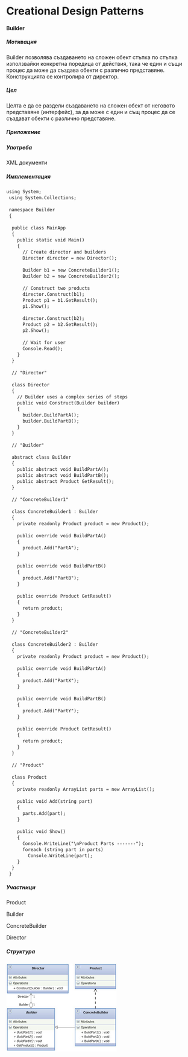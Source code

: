 # Creational Design Patterns

#### **Builder** ####

##### Мотивация
Builder позволява създаването на сложен обект стъпка по стъпка използвайки конкретна поредица от действия, така че един и същи процес да може да създава обекти с различно представяне. Конструкцията се контролира от директор.

##### Цел
Целта е да се раздели създаването на сложен обект от неговото представяне (интерфейс), за да може с един и същ процес да се създават обекти с различно представяне.

##### Приложение


##### Употреба

XML документи

##### Имплементация

```    
using System;
 using System.Collections;

 namespace Builder
 {

  public class MainApp
  {
    public static void Main()
    {
      // Create director and builders
      Director director = new Director();

      Builder b1 = new ConcreteBuilder1();
      Builder b2 = new ConcreteBuilder2();

      // Construct two products
      director.Construct(b1);
      Product p1 = b1.GetResult();
      p1.Show();

      director.Construct(b2);
      Product p2 = b2.GetResult();
      p2.Show();

      // Wait for user
      Console.Read();
    }
  }

  // "Director"

  class Director
  {
    // Builder uses a complex series of steps
    public void Construct(Builder builder)
    {
      builder.BuildPartA();
      builder.BuildPartB();
    }
  }

  // "Builder"

  abstract class Builder
  {
    public abstract void BuildPartA();
    public abstract void BuildPartB();
    public abstract Product GetResult();
  }

  // "ConcreteBuilder1"

  class ConcreteBuilder1 : Builder
  {
    private readonly Product product = new Product();

    public override void BuildPartA()
    {
      product.Add("PartA");
    }

    public override void BuildPartB()
    {
      product.Add("PartB");
    }

    public override Product GetResult()
    {
      return product;
    }
  }

  // "ConcreteBuilder2"

  class ConcreteBuilder2 : Builder
  {
    private readonly Product product = new Product();

    public override void BuildPartA()
    {
      product.Add("PartX");
    }

    public override void BuildPartB()
    {
      product.Add("PartY");
    }

    public override Product GetResult()
    {
      return product;
    }
  }

  // "Product"

  class Product
  {
    private readonly ArrayList parts = new ArrayList();

    public void Add(string part)
    {
      parts.Add(part);
    }

    public void Show()
    {
      Console.WriteLine("\nProduct Parts -------");
      foreach (string part in parts)
        Console.WriteLine(part);
    }
  }
 }
```
##### Участници
Product

Builder

ConcreteBuilder

Director

##### Структура

![](https://github.com/dchakov/High-Quality-Code-HomeWork/blob/master/17-Design%20Patterns/DesignlPatterns/images/Builder.jpg)

